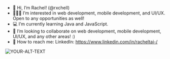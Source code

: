 - 👋 Hi, I’m Rachel! (@rxchell)
- 👩🏻‍💻 I’m interested in web development, mobile development, and UI/UX. Open to any opportunities as well!
- 💻 I’m currently learning Java and JavaScript.
- 💞️ I’m looking to collaborate on web development, mobile development, UI/UX, and any other areas! :) 
- 💬 How to reach me: LinkedIn: https://www.linkedin.com/in/racheltai-/

<!---
rxchell/rxchell is a ✨ special ✨ repository because its `README.md` (this file) appears on your GitHub profile.
You can click the Preview link to take a look at your changes.
--->

<picture>
 <source media="(prefers-color-scheme: dark)" srcset="https://www.linkedin.com/in/racheltai-/">
 <source media="(prefers-color-scheme: light)" srcset="https://www.linkedin.com/in/racheltai-/">
 <img alt="YOUR-ALT-TEXT" src="https://www.linkedin.com/in/racheltai-/">
</picture>
